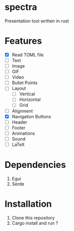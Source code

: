 # spectra
Presentation tool written in rust

# Features

- [x] Read TOML file
- [ ] Text
- [ ] Image
- [ ] GIF
- [ ] Video
- [ ] Bullet Points
- [ ] Layout
  - [ ] Vertical
  - [ ] Horizontal
  - [ ] Grid
- [ ] Alignment
- [x] Navigation Buttons
- [ ] Header
- [ ] Footer
- [ ] Animations
- [ ] Sound
- [ ] LaTeX

# Dependencies

1. Egui
2. Serde

# Installation

1. Clone this repository
2. Cargo install and run ?